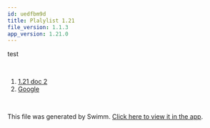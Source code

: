 ```yaml
---
id: uedfbm9d
title: Plalylist 1.21
file_version: 1.1.3
app_version: 1.21.0
---
```


<!-- Intro - Do not remove this comment -->
test

<br/>

<!-- Steps - Do not remove this comment -->
1. [1.21 doc 2](121-doc-2.fh2zzm4x.sw.md)
2. [Google](https://yahoo.com)


<br/>

This file was generated by Swimm. [Click here to view it in the app](https://swimm-web-app.web.app/repos/Z2l0aHViJTNBJTNBY3NoYXJwLXNoYXVsLXRlc3QlM0ElM0Fzd2ltbWlv/playlists/uedfbm9d).
